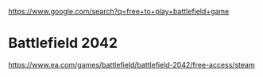 https://www.google.com/search?q=free+to+play+battlefield+game

# Battlefield 2042
https://www.ea.com/games/battlefield/battlefield-2042/free-access/steam
